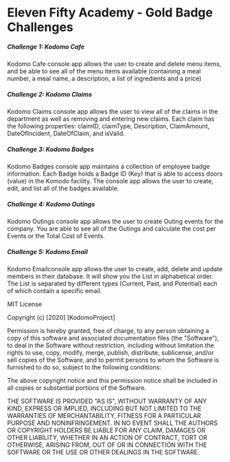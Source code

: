 # Eleven Fifty Academy - Gold Badge Challenges

##### Challenge 1: Kodomo Cafe

Kodomo Cafe console app allows the user to create and delete menu items, and be able to see all of the menu items available (containing a meal number, a meal name, a description, a list of ingredients and a price) 

##### Challenge 2: Kodomo Claims

Kodomo Claims console app allows the user to view all of the claims in the department as well as removing and entering new claims.  Each claim has the following properties: claimID, claimType, Description, ClaimAmount, DateOfIncident, DateOfClaim, and isValid.

##### Challenge 3: Kodomo Badges

Kodomo Badges console app maintains a collection of employee badge information.  Each Badge holds a Badge ID (Key) that is able to access doors (value) in the Komodo facility.  The console app allows the user to create, edit, and list all of the badges available.

##### Challenge 4: Kodomo Outings

Kodomo Outings console app allows the user to create Outing events  for the company.  You are able to see all of the Outings and calculate the cost per Events or the Total Cost of Events.

##### Challenge 5: Kodomo Email

Kodomo Emailconsole app allows the user to create, add, delete and update members in their database.  It will show you the List in alphabetical order.  The List is separated by different types (Current, Past, and Potential) each of which contain a specific email.

MIT License

Copyright (c) [2020] [KodomoProject]

Permission is hereby granted, free of charge, to any person obtaining a copy
of this software and associated documentation files (the "Software"), to deal
in the Software without restriction, including without limitation the rights
to use, copy, modify, merge, publish, distribute, sublicense, and/or sell
copies of the Software, and to permit persons to whom the Software is
furnished to do so, subject to the following conditions:

The above copyright notice and this permission notice shall be included in all
copies or substantial portions of the Software.

THE SOFTWARE IS PROVIDED "AS IS", WITHOUT WARRANTY OF ANY KIND, EXPRESS OR
IMPLIED, INCLUDING BUT NOT LIMITED TO THE WARRANTIES OF MERCHANTABILITY,
FITNESS FOR A PARTICULAR PURPOSE AND NONINFRINGEMENT. IN NO EVENT SHALL THE
AUTHORS OR COPYRIGHT HOLDERS BE LIABLE FOR ANY CLAIM, DAMAGES OR OTHER
LIABILITY, WHETHER IN AN ACTION OF CONTRACT, TORT OR OTHERWISE, ARISING FROM,
OUT OF OR IN CONNECTION WITH THE SOFTWARE OR THE USE OR OTHER DEALINGS IN THE
SOFTWARE.